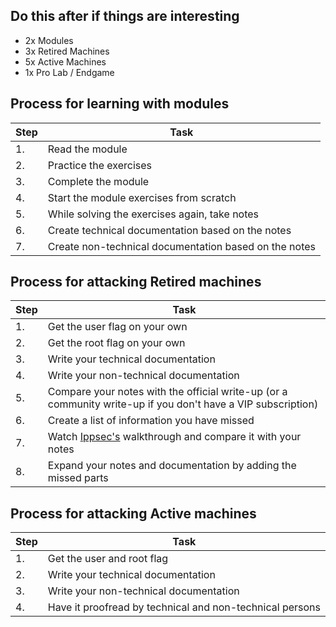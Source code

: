 
## Do this after if things are interesting

- 2x Modules
- 3x Retired Machines
- 5x Active Machines
- 1x Pro Lab / Endgame

## Process for learning with modules

| **Step** | **Task**                                              |
| -------- | ----------------------------------------------------- |
| 1.       | Read the module                                       |
| 2.       | Practice the exercises                                |
| 3.       | Complete the module                                   |
| 4.       | Start the module exercises from scratch               |
| 5.       | While solving the exercises again, take notes         |
| 6.       | Create technical documentation based on the notes     |
| 7.       | Create non-technical documentation based on the notes |

## Process for attacking Retired machines

|**Step**|**Task**|
|---|---|
|1.|Get the user flag on your own|
|2.|Get the root flag on your own|
|3.|Write your technical documentation|
|4.|Write your non-technical documentation|
|5.|Compare your notes with the official write-up (or a community write-up if you don't have a VIP subscription)|
|6.|Create a list of information you have missed|
|7.|Watch [Ippsec's](https://www.youtube.com/channel/UCa6eh7gCkpPo5XXUDfygQQA) walkthrough and compare it with your notes|
|8.|Expand your notes and documentation by adding the missed parts|

## Process for attacking Active machines

| **Step** | **Task**                                                 |
| -------- | -------------------------------------------------------- |
| 1.       | Get the user and root flag                               |
| 2.       | Write your technical documentation                       |
| 3.       | Write your non-technical documentation                   |
| 4.       | Have it proofread by technical and non-technical persons |
